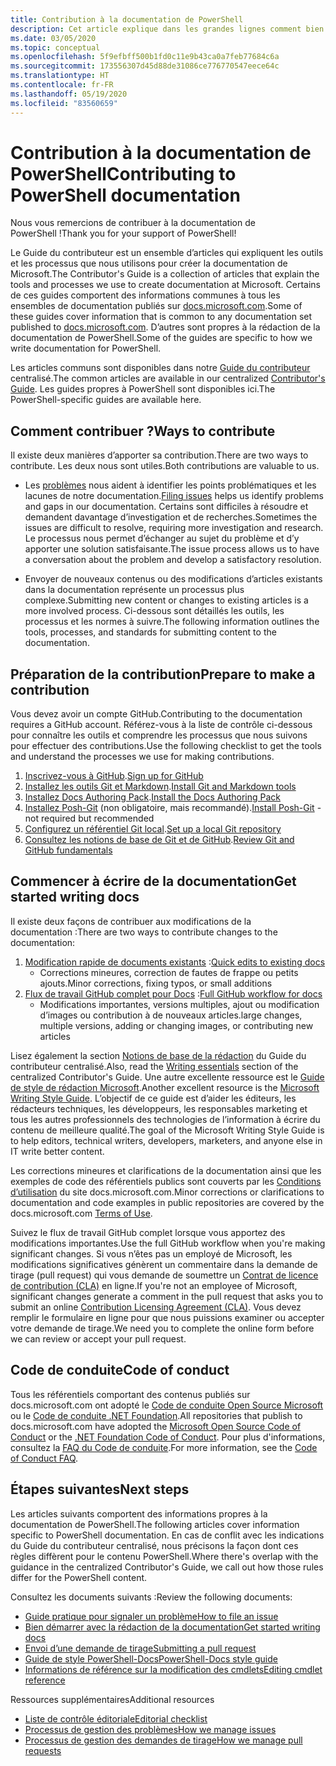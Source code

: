 ```yaml
---
title: Contribution à la documentation de PowerShell
description: Cet article explique dans les grandes lignes comment bien démarrer en tant que contributeur de la documentation de PowerShell.
ms.date: 03/05/2020
ms.topic: conceptual
ms.openlocfilehash: 5f9efbff500b1fd0c11e9b43ca0a7feb77684c6a
ms.sourcegitcommit: 173556307d45d88de31086ce776770547eece64c
ms.translationtype: HT
ms.contentlocale: fr-FR
ms.lasthandoff: 05/19/2020
ms.locfileid: "83560659"
---
```

# <a name="contributing-to-powershell-documentation"></a><span data-ttu-id="ff19a-103">Contribution à la documentation de PowerShell</span><span class="sxs-lookup"><span data-stu-id="ff19a-103">Contributing to PowerShell documentation</span></span>

<span data-ttu-id="ff19a-104">Nous vous remercions de contribuer à la documentation de PowerShell !</span><span class="sxs-lookup"><span data-stu-id="ff19a-104">Thank you for your support of PowerShell!</span></span>

<span data-ttu-id="ff19a-105">Le Guide du contributeur est un ensemble d’articles qui expliquent les outils et les processus que nous utilisons pour créer la documentation de Microsoft.</span><span class="sxs-lookup"><span data-stu-id="ff19a-105">The Contributor's Guide is a collection of articles that explain the tools and processes we use to create documentation at Microsoft.</span></span> <span data-ttu-id="ff19a-106">Certains de ces guides comportent des informations communes à tous les ensembles de documentation publiés sur [docs.microsoft.com][docs].</span><span class="sxs-lookup"><span data-stu-id="ff19a-106">Some of these guides cover information that is common to any documentation set published to [docs.microsoft.com][docs].</span></span> <span data-ttu-id="ff19a-107">D’autres sont propres à la rédaction de la documentation de PowerShell.</span><span class="sxs-lookup"><span data-stu-id="ff19a-107">Some of the guides are specific to how we write documentation for PowerShell.</span></span>

<span data-ttu-id="ff19a-108">Les articles communs sont disponibles dans notre [Guide du contributeur][contribute] centralisé.</span><span class="sxs-lookup"><span data-stu-id="ff19a-108">The common articles are available in our centralized [Contributor's Guide][contribute].</span></span> <span data-ttu-id="ff19a-109">Les guides propres à PowerShell sont disponibles ici.</span><span class="sxs-lookup"><span data-stu-id="ff19a-109">The PowerShell-specific guides are available here.</span></span>

## <a name="ways-to-contribute"></a><span data-ttu-id="ff19a-110">Comment contribuer ?</span><span class="sxs-lookup"><span data-stu-id="ff19a-110">Ways to contribute</span></span>

<span data-ttu-id="ff19a-111">Il existe deux manières d’apporter sa contribution.</span><span class="sxs-lookup"><span data-stu-id="ff19a-111">There are two ways to contribute.</span></span> <span data-ttu-id="ff19a-112">Les deux nous sont utiles.</span><span class="sxs-lookup"><span data-stu-id="ff19a-112">Both contributions are valuable to us.</span></span>

- <span data-ttu-id="ff19a-113">Les [problèmes][file-an-issue] nous aident à identifier les points problématiques et les lacunes de notre documentation.</span><span class="sxs-lookup"><span data-stu-id="ff19a-113">[Filing issues][file-an-issue] helps us identify problems and gaps in our documentation.</span></span> <span data-ttu-id="ff19a-114">Certains sont difficiles à résoudre et demandent davantage d’investigation et de recherches.</span><span class="sxs-lookup"><span data-stu-id="ff19a-114">Sometimes the issues are difficult to resolve, requiring more investigation and research.</span></span> <span data-ttu-id="ff19a-115">Le processus nous permet d’échanger au sujet du problème et d’y apporter une solution satisfaisante.</span><span class="sxs-lookup"><span data-stu-id="ff19a-115">The issue process allows us to have a conversation about the problem and develop a satisfactory resolution.</span></span>

- <span data-ttu-id="ff19a-116">Envoyer de nouveaux contenus ou des modifications d’articles existants dans la documentation représente un processus plus complexe.</span><span class="sxs-lookup"><span data-stu-id="ff19a-116">Submitting new content or changes to existing articles is a more involved process.</span></span> <span data-ttu-id="ff19a-117">Ci-dessous sont détaillés les outils, les processus et les normes à suivre.</span><span class="sxs-lookup"><span data-stu-id="ff19a-117">The following information outlines the tools, processes, and standards for submitting content to the documentation.</span></span>

## <a name="prepare-to-make-a-contribution"></a><span data-ttu-id="ff19a-118">Préparation de la contribution</span><span class="sxs-lookup"><span data-stu-id="ff19a-118">Prepare to make a contribution</span></span>

<span data-ttu-id="ff19a-119">Vous devez avoir un compte GitHub.</span><span class="sxs-lookup"><span data-stu-id="ff19a-119">Contributing to the documentation requires a GitHub account.</span></span> <span data-ttu-id="ff19a-120">Référez-vous à la liste de contrôle ci-dessous pour connaître les outils et comprendre les processus que nous suivons pour effectuer des contributions.</span><span class="sxs-lookup"><span data-stu-id="ff19a-120">Use the following checklist to get the tools and understand the processes we use for making contributions.</span></span>

1. <span data-ttu-id="ff19a-121">[Inscrivez-vous à GitHub](/contribute/get-started-setup-github).</span><span class="sxs-lookup"><span data-stu-id="ff19a-121">[Sign up for GitHub](/contribute/get-started-setup-github)</span></span>
1. <span data-ttu-id="ff19a-122">[Installez les outils Git et Markdown](/contribute/get-started-setup-tools).</span><span class="sxs-lookup"><span data-stu-id="ff19a-122">[Install Git and Markdown tools](/contribute/get-started-setup-tools)</span></span>
1. <span data-ttu-id="ff19a-123">[Installez Docs Authoring Pack](/contribute/how-to-write-docs-auth-pack).</span><span class="sxs-lookup"><span data-stu-id="ff19a-123">[Install the Docs Authoring Pack](/contribute/how-to-write-docs-auth-pack)</span></span>
1. <span data-ttu-id="ff19a-124">[Installez Posh-Git][posh-git] (non obligatoire, mais recommandé).</span><span class="sxs-lookup"><span data-stu-id="ff19a-124">[Install Posh-Git][posh-git] - not required but recommended</span></span>
1. <span data-ttu-id="ff19a-125">[Configurez un référentiel Git local](/contribute/get-started-setup-local).</span><span class="sxs-lookup"><span data-stu-id="ff19a-125">[Set up a local Git repository](/contribute/get-started-setup-local)</span></span>
1. <span data-ttu-id="ff19a-126">[Consultez les notions de base de Git et de GitHub](/contribute/git-github-fundamentals).</span><span class="sxs-lookup"><span data-stu-id="ff19a-126">[Review Git and GitHub fundamentals](/contribute/git-github-fundamentals)</span></span>

## <a name="get-started-writing-docs"></a><span data-ttu-id="ff19a-127">Commencer à écrire de la documentation</span><span class="sxs-lookup"><span data-stu-id="ff19a-127">Get started writing docs</span></span>

<span data-ttu-id="ff19a-128">Il existe deux façons de contribuer aux modifications de la documentation :</span><span class="sxs-lookup"><span data-stu-id="ff19a-128">There are two ways to contribute changes to the documentation:</span></span>

1. <span data-ttu-id="ff19a-129">[Modification rapide de documents existants](/contribute/#quick-edits-to-existing-documents) :</span><span class="sxs-lookup"><span data-stu-id="ff19a-129">[Quick edits to existing docs](/contribute/#quick-edits-to-existing-documents)</span></span>
   - <span data-ttu-id="ff19a-130">Corrections mineures, correction de fautes de frappe ou petits ajouts.</span><span class="sxs-lookup"><span data-stu-id="ff19a-130">Minor corrections, fixing typos, or small additions</span></span>
1. <span data-ttu-id="ff19a-131">[Flux de travail GitHub complet pour Docs](/contribute/how-to-write-workflows-major) :</span><span class="sxs-lookup"><span data-stu-id="ff19a-131">[Full GitHub workflow for docs](/contribute/how-to-write-workflows-major)</span></span>
   - <span data-ttu-id="ff19a-132">Modifications importantes, versions multiples, ajout ou modification d’images ou contribution à de nouveaux articles.</span><span class="sxs-lookup"><span data-stu-id="ff19a-132">large changes, multiple versions, adding or changing images, or contributing new articles</span></span>

<span data-ttu-id="ff19a-133">Lisez également la section [Notions de base de la rédaction](/contribute/style-quick-start) du Guide du contributeur centralisé.</span><span class="sxs-lookup"><span data-stu-id="ff19a-133">Also, read the [Writing essentials](/contribute/style-quick-start) section of the centralized Contributor's Guide.</span></span> <span data-ttu-id="ff19a-134">Une autre excellente ressource est le [Guide de style de rédaction Microsoft][style-guide].</span><span class="sxs-lookup"><span data-stu-id="ff19a-134">Another excellent resource is the [Microsoft Writing Style Guide][style-guide].</span></span> <span data-ttu-id="ff19a-135">L’objectif de ce guide est d’aider les éditeurs, les rédacteurs techniques, les développeurs, les responsables marketing et tous les autres professionnels des technologies de l’information à écrire du contenu de meilleure qualité.</span><span class="sxs-lookup"><span data-stu-id="ff19a-135">The goal of the Microsoft Writing Style Guide is to help editors, technical writers, developers, marketers, and anyone else in IT write better content.</span></span>

<span data-ttu-id="ff19a-136">Les corrections mineures et clarifications de la documentation ainsi que les exemples de code des référentiels publics sont couverts par les [Conditions d’utilisation][terms-of-use] du site docs.microsoft.com.</span><span class="sxs-lookup"><span data-stu-id="ff19a-136">Minor corrections or clarifications to documentation and code examples in public repositories are covered by the docs.microsoft.com [Terms of Use][terms-of-use].</span></span>

<span data-ttu-id="ff19a-137">Suivez le flux de travail GitHub complet lorsque vous apportez des modifications importantes.</span><span class="sxs-lookup"><span data-stu-id="ff19a-137">Use the full GitHub workflow when you're making significant changes.</span></span> <span data-ttu-id="ff19a-138">Si vous n’êtes pas un employé de Microsoft, les modifications significatives génèrent un commentaire dans la demande de tirage (pull request) qui vous demande de soumettre un [Contrat de licence de contribution (CLA)][cla] en ligne.</span><span class="sxs-lookup"><span data-stu-id="ff19a-138">If you're not an employee of Microsoft, significant changes generate a comment in the pull request that asks you to submit an online [Contribution Licensing Agreement (CLA)][cla].</span></span> <span data-ttu-id="ff19a-139">Vous devez remplir le formulaire en ligne pour que nous puissions examiner ou accepter votre demande de tirage.</span><span class="sxs-lookup"><span data-stu-id="ff19a-139">We need you to complete the online form before we can review or accept your pull request.</span></span>

## <a name="code-of-conduct"></a><span data-ttu-id="ff19a-140">Code de conduite</span><span class="sxs-lookup"><span data-stu-id="ff19a-140">Code of conduct</span></span>

<span data-ttu-id="ff19a-141">Tous les référentiels comportant des contenus publiés sur docs.microsoft.com ont adopté le [Code de conduite Open Source Microsoft](https://opensource.microsoft.com/codeofconduct/) ou le [Code de conduite .NET Foundation](https://dotnetfoundation.org/code-of-conduct).</span><span class="sxs-lookup"><span data-stu-id="ff19a-141">All repositories that publish to docs.microsoft.com have adopted the [Microsoft Open Source Code of Conduct](https://opensource.microsoft.com/codeofconduct/) or the [.NET Foundation Code of Conduct](https://dotnetfoundation.org/code-of-conduct).</span></span> <span data-ttu-id="ff19a-142">Pour plus d'informations, consultez la [FAQ du Code de conduite](https://opensource.microsoft.com/codeofconduct/faq/).</span><span class="sxs-lookup"><span data-stu-id="ff19a-142">For more information, see the [Code of Conduct FAQ](https://opensource.microsoft.com/codeofconduct/faq/).</span></span>

## <a name="next-steps"></a><span data-ttu-id="ff19a-143">Étapes suivantes</span><span class="sxs-lookup"><span data-stu-id="ff19a-143">Next steps</span></span>

<span data-ttu-id="ff19a-144">Les articles suivants comportent des informations propres à la documentation de PowerShell.</span><span class="sxs-lookup"><span data-stu-id="ff19a-144">The following articles cover information specific to PowerShell documentation.</span></span> <span data-ttu-id="ff19a-145">En cas de conflit avec les indications du Guide du contributeur centralisé, nous précisons la façon dont ces règles diffèrent pour le contenu PowerShell.</span><span class="sxs-lookup"><span data-stu-id="ff19a-145">Where there's overlap with the guidance in the centralized Contributor's Guide, we call out how those rules differ for the PowerShell content.</span></span>

<span data-ttu-id="ff19a-146">Consultez les documents suivants :</span><span class="sxs-lookup"><span data-stu-id="ff19a-146">Review the following documents:</span></span>

- [<span data-ttu-id="ff19a-147">Guide pratique pour signaler un problème</span><span class="sxs-lookup"><span data-stu-id="ff19a-147">How to file an issue</span></span>](file-an-issue.md)
- [<span data-ttu-id="ff19a-148">Bien démarrer avec la rédaction de la documentation</span><span class="sxs-lookup"><span data-stu-id="ff19a-148">Get started writing docs</span></span>](get-started-writing.md)
- [<span data-ttu-id="ff19a-149">Envoi d’une demande de tirage</span><span class="sxs-lookup"><span data-stu-id="ff19a-149">Submitting a pull request</span></span>](pull-requests.md)
- [<span data-ttu-id="ff19a-150">Guide de style PowerShell-Docs</span><span class="sxs-lookup"><span data-stu-id="ff19a-150">PowerShell-Docs style guide</span></span>](powershell-style-guide.md)
- [<span data-ttu-id="ff19a-151">Informations de référence sur la modification des cmdlets</span><span class="sxs-lookup"><span data-stu-id="ff19a-151">Editing cmdlet reference</span></span>](editing-cmdlet-ref.md)

<span data-ttu-id="ff19a-152">Ressources supplémentaires</span><span class="sxs-lookup"><span data-stu-id="ff19a-152">Additional resources</span></span>

- [<span data-ttu-id="ff19a-153">Liste de contrôle éditoriale</span><span class="sxs-lookup"><span data-stu-id="ff19a-153">Editorial checklist</span></span>](editorial-checklist.md)
- [<span data-ttu-id="ff19a-154">Processus de gestion des problèmes</span><span class="sxs-lookup"><span data-stu-id="ff19a-154">How we manage issues</span></span>](managing-issues.md)
- [<span data-ttu-id="ff19a-155">Processus de gestion des demandes de tirage</span><span class="sxs-lookup"><span data-stu-id="ff19a-155">How we manage pull requests</span></span>](managing-pull-requests.md)

<!--link refs-->
[cla]: https://cla.microsoft.com/
[contribute]: /contribute/
[docs]: https://docs.microsoft.com/
[file-an-issue]: file-an-issue.md
[posh-git]: https://www.powershellgallery.com/packages/posh-git
[psdocs]: https://docs.microsoft.com/powershell
[style-guide]: https://docs.microsoft.com/style-guide/welcome/
[terms-of-use]: https://docs.microsoft.com/legal/termsofuse
